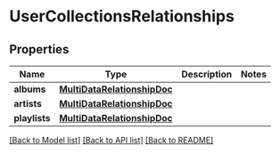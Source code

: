 # UserCollectionsRelationships

## Properties
Name | Type | Description | Notes
------------ | ------------- | ------------- | -------------
**albums** | [**MultiDataRelationshipDoc**](MultiDataRelationshipDoc.md) |  | 
**artists** | [**MultiDataRelationshipDoc**](MultiDataRelationshipDoc.md) |  | 
**playlists** | [**MultiDataRelationshipDoc**](MultiDataRelationshipDoc.md) |  | 

[[Back to Model list]](../README.md#documentation-for-models) [[Back to API list]](../README.md#documentation-for-api-endpoints) [[Back to README]](../README.md)


